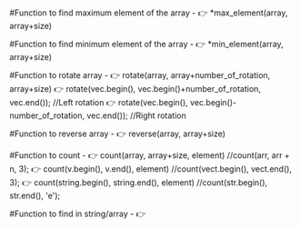 #Function to find maximum element of the array - 👉 *max_element(array, array+size)

#Function to find minimum element of the array - 👉 *min_element(array, array+size) 

#Function to rotate array                      - 👉 rotate(array, array+number_of_rotation, array+size) 
                                                 👉 rotate(vec.begin(), vec.begin()+number_of_rotation, vec.end());     //Left rotation
                                                 👉 rotate(vec.begin(), vec.begin()-number_of_rotation, vec.end());     //Right rotation

#Function to reverse array                     - 👉 reverse(array, array+size)              

#Function to count                             - 👉 count(array, array+size, element)              //count(arr, arr + n, 3);
                                                 👉 count(v.begin(), v.end(), element)             //count(vect.begin(), vect.end(), 3);
                                                 👉 count(string.begin(), string.end(), element)   //count(str.begin(), str.end(), 'e');
                                                 
#Function to find in string/array              - 👉 
